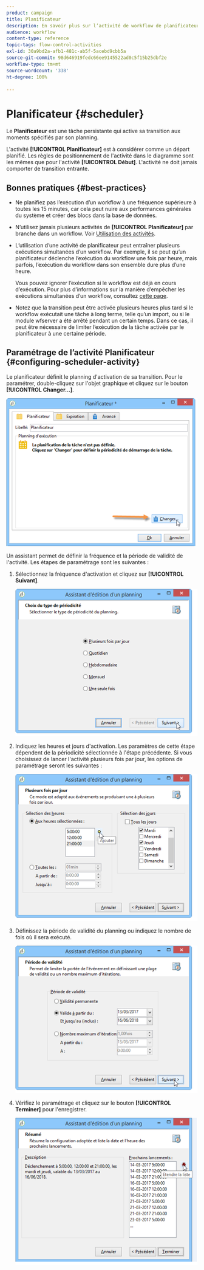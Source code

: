 ```yaml
---
product: campaign
title: Planificateur
description: En savoir plus sur l’activité de workflow de planificateur
audience: workflow
content-type: reference
topic-tags: flow-control-activities
exl-id: 30a9bd2a-afb1-481c-ab5f-5acebd9cbb5a
source-git-commit: 98d646919fedc66ee9145522ad0c5f15b25dbf2e
workflow-type: tm+mt
source-wordcount: '338'
ht-degree: 100%

---
```


# Planificateur {#scheduler}

Le **Planificateur** est une tâche persistante qui active sa transition aux moments spécifiés par son planning.

L&#39;activité **[!UICONTROL Planificateur]** est à considérer comme un départ planifié. Les règles de positionnement de l&#39;activité dans le diagramme sont les mêmes que pour l&#39;activité **[!UICONTROL Début]**. L&#39;activité ne doit jamais comporter de transition entrante.

## Bonnes pratiques {#best-practices}

* Ne planifiez pas l’exécution d’un workflow à une fréquence supérieure à toutes les 15 minutes, car cela peut nuire aux performances générales du système et créer des blocs dans la base de données.

* N’utilisez jamais plusieurs activités de **[!UICONTROL Planificateur]** par branche dans un workflow. Voir [Utilisation des activités](../../workflow/using/workflow-best-practices.md#using-activities).

* L’utilisation d’une activité de planificateur peut entraîner plusieurs exécutions simultanées d’un workflow. Par exemple, il se peut qu’un planificateur déclenche l’exécution du workflow une fois par heure, mais parfois, l’exécution du workflow dans son ensemble dure plus d’une heure.

   Vous pouvez ignorer l’exécution si le workflow est déjà en cours d’exécution. Pour plus d’informations sur la manière d’empêcher les exécutions simultanées d’un workflow, consultez [cette page](../../workflow/using/monitoring-workflow-execution.md#preventing-simultaneous-multiple-executions).

* Notez que la transition peut être activée plusieurs heures plus tard si le workflow exécutait une tâche à long terme, telle qu’un import, ou si le module wfserver a été arrêté pendant un certain temps. Dans ce cas, il peut être nécessaire de limiter l’exécution de la tâche activée par le planificateur à une certaine période.

## Paramétrage de l’activité Planificateur {#configuring-scheduler-activity}

Le planificateur définit le planning d&#39;activation de sa transition. Pour le paramétrer, double-cliquez sur l&#39;objet graphique et cliquez sur le bouton **[!UICONTROL Changer...]**.

![](assets/s_user_segmentation_scheduler.png)

Un assistant permet de définir la fréquence et la période de validité de l&#39;activité. Les étapes de paramétrage sont les suivantes :

1. Sélectionnez la fréquence d&#39;activation et cliquez sur **[!UICONTROL Suivant]**.

   ![](assets/s_user_segmentation_scheduler2.png)

1. Indiquez les heures et jours d&#39;activation. Les paramètres de cette étape dépendent de la périodicité sélectionnée à l&#39;étape précédente. Si vous choisissez de lancer l&#39;activité plusieurs fois par jour, les options de paramétrage seront les suivantes :

   ![](assets/s_user_segmentation_scheduler3.png)

1. Définissez la période de validité du planning ou indiquez le nombre de fois où il sera exécuté.

   ![](assets/s_user_segmentation_scheduler4.png)

1. Vérifiez le paramétrage et cliquez sur le bouton **[!UICONTROL Terminer]** pour l&#39;enregistrer.

   ![](assets/s_user_segmentation_scheduler5.png)
